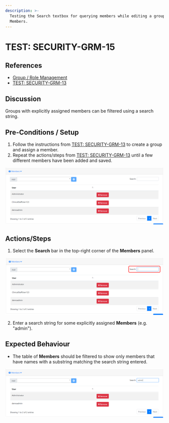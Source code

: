 ```yaml
---
description: >-
  Testing the Search textbox for querying members while editing a group's
  Members.
---
```


# TEST: SECURITY-GRM-15

## References

* [Group / Role Management](../../../../../operations/security-administration/group-role-management.md)
* [TEST: SECURITY-GRM-13](test-security-grm-11.md)

## Discussion

Groups with explicitly assigned members can be filtered using a search string. 

## Pre-Conditions / Setup

1. Follow the instructions from [TEST: SECURITY-GRM-13](test-security-grm-11.md) to create a group and assign a member.
2. Repeat the actions/steps from [TEST: SECURITY-GRM-13](test-security-grm-11.md) until a few different members have been added and saved.

![](../../../../../../.gitbook/assets/image%20%28342%29.png)

## Actions/Steps

1. Select the **Search** bar in the top-right corner of the **Members** panel.

![](../../../../../../.gitbook/assets/image%20%28353%29.png)

  
2. Enter a search string for some explicitly assigned **Members** \(e.g. "admin"\).

## Expected Behaviour

* The table of **Members** should be filtered to show only members that have names with a substring matching the search string entered. 

![](../../../../../../.gitbook/assets/image%20%28352%29.png)

